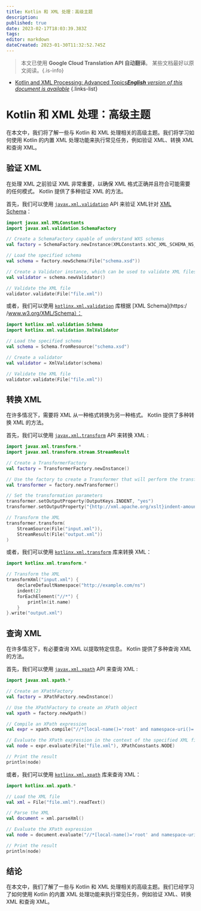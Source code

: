 ```yaml
---
title: Kotlin 和 XML 处理：高级主题
description: 
published: true
date: 2023-02-17T18:03:39.383Z
tags: 
editor: markdown
dateCreated: 2023-01-30T11:32:52.745Z
---
```


> 本文已使用 **Google Cloud Translation API 自动翻译**。
某些文档最好以原文阅读。{.is-info}
- [Kotlin and XML Processing: Advanced Topics***English** version of this document is available*](/en/Knowledge-base/Kotlin/kotlin-and-xml-processing-advanced-topics)
{.links-list}


# Kotlin 和 XML 处理：高级主题

在本文中，我们将了解一些与 Kotlin 和 XML 处理相关的高级主题。我们将学习如何使用 Kotlin 的内置 XML 处理功能来执行常见任务，例如验证 XML、转换 XML 和查询 XML。

## 验证 XML

在处理 XML 之前验证 XML 非常重要，以确保 XML 格式正确并且符合可能需要的任何模式。 Kotlin 提供了多种验证 XML 的方法。

首先，我们可以使用 [`javax.xml.validation`](https://docs.oracle.com/javaASE/8/docs/api/javax/xml/validation/package-summary.html) API 来验证 XML针对 [XML Schema](https://www.w3.org/XML/Schema)：

```kotlin
import javax.xml.XMLConstants
import javax.xml.validation.SchemaFactory

// Create a SchemaFactory capable of understand WXS schemas
val factory = SchemaFactory.newInstance(XMLConstants.W3C_XML_SCHEMA_NS_URI)

// Load the specified schema
val schema = factory.newSchema(File("schema.xsd"))

// Create a Validator instance, which can be used to validate XML files
val validator = schema.newValidator()

// Validate the XML file
validator.validate(File("file.xml"))
```

或者，我们可以使用 [`kotlinx.xml.validation`](https://github.com/Kotlin/kotlinx.xml/tree/master/validation) 库根据 [XML Schema](https:/ /www.w3.org/XML/Schema）：

```kotlin
import kotlinx.xml.validation.Schema
import kotlinx.xml.validation.XmlValidator

// Load the specified schema
val schema = Schema.fromResource("schema.xsd")

// Create a validator
val validator = XmlValidator(schema)

// Validate the XML file
validator.validate(File("file.xml"))
```

## 转换 XML

在许多情况下，需要将 XML 从一种格式转换为另一种格式。 Kotlin 提供了多种转换 XML 的方法。

首先，我们可以使用 [`javax.xml.transform`](https://docs.oracle.com/javase/8/docs/api/javax/xml/transform/package-summary.html) API 来转换 XML :

```kotlin
import javax.xml.transform.*
import javax.xml.transform.stream.StreamResult

// Create a TransformerFactory
val factory = TransformerFactory.newInstance()

// Use the factory to create a Transformer that will perform the transformation
val transformer = factory.newTransformer()

// Set the transformation parameters
transformer.setOutputProperty(OutputKeys.INDENT, "yes")
transformer.setOutputProperty("{http://xml.apache.org/xslt}indent-amount", "2")

// Transform the XML
transformer.transform(
    StreamSource(File("input.xml")), 
    StreamResult(File("output.xml"))
)
```

或者，我们可以使用 [`kotlinx.xml.transform`](https://github.com/Kotlin/kotlinx.xml/tree/master/transform) 库来转换 XML：

```kotlin
import kotlinx.xml.transform.*

// Transform the XML
transformXml("input.xml") {
    declareDefaultNamespace("http://example.com/ns")
    indent(2)
    forEachElement("//*") {
        println(it.name)
    }
}.write("output.xml")
```

## 查询 XML

在许多情况下，有必要查询 XML 以提取特定信息。 Kotlin 提供了多种查询 XML 的方法。

首先，我们可以使用 [`javax.xml.xpath`](https://docs.oracle.com/javase/8/docs/api/javax/xml/xpath/package-summary.html) API 来查询 XML :

```kotlin
import javax.xml.xpath.*

// Create an XPathFactory
val factory = XPathFactory.newInstance()

// Use the XPathFactory to create an XPath object
val xpath = factory.newXpath()

// Compile an XPath expression
val expr = xpath.compile("//*[local-name()='root' and namespace-uri()='http://example.com/ns']")

// Evaluate the XPath expression in the context of the specified XML file
val node = expr.evaluate(File("file.xml"), XPathConstants.NODE)

// Print the result
println(node)
```

或者，我们可以使用 [`kotlinx.xml.xpath`](https://github.com/Kotlin/kotlinx.xml/tree/master/xpath) 库来查询 XML：

```kotlin
import kotlinx.xml.xpath.*

// Load the XML file
val xml = File("file.xml").readText()

// Parse the XML
val document = xml.parseXml()

// Evaluate the XPath expression
val node = document.evaluate("//*[local-name()='root' and namespace-uri()='http://example.com/ns']")

// Print the result
println(node)
```

## 结论

在本文中，我们了解了一些与 Kotlin 和 XML 处理相关的高级主题。我们已经学习了如何使用 Kotlin 的内置 XML 处理功能来执行常见任务，例如验证 XML、转换 XML 和查询 XML。
